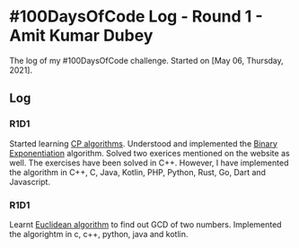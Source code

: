 # #100DaysOfCode Log - Round 1 - Amit Kumar Dubey

The log of my #100DaysOfCode challenge. Started on [May 06, Thursday, 2021].

## Log

### R1D1

Started learning [CP algorithms](https://cp-algorithms.com/). Understood and implemented the [Binary Exponentiation](https://cp-algorithms.com/algebra/binary-exp.html) algorithm. Solved two exerices mentioned on the website as well. The exercises have been solved in C++. However, I have implemented the algorithm in C++, C, Java, Kotlin, PHP, Python, Rust, Go, Dart and Javascript.

### R1D1

Learnt [Euclidean algorithm](https://cp-algorithms.com/algebra/euclid-algorithm.html) to find out GCD of two numbers. Implemented the algorightm in c, c++, python, java and kotlin.
